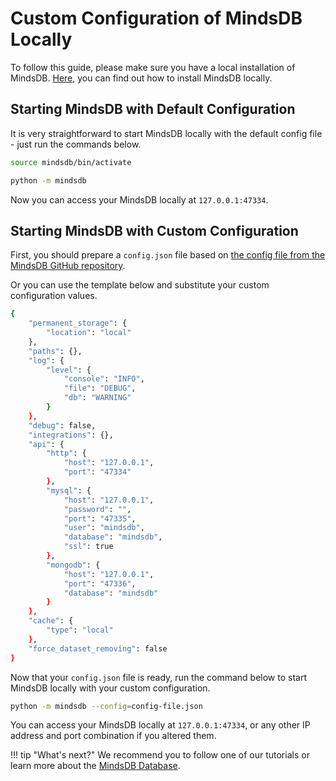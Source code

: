 # Custom Configuration of MindsDB Locally

To follow this guide, please make sure you have a local installation of MindsDB. [Here](https://docs.mindsdb.com/setup/self-hosted/pip/source/), you can find out how to install MindsDB locally.

## Starting MindsDB with Default Configuration

It is very straightforward to start MindsDB locally with the default config file - just run the commands below.

```bash
source mindsdb/bin/activate
```

```bash
python -m mindsdb
```

Now you can access your MindsDB locally at `127.0.0.1:47334`.

## Starting MindsDB with Custom Configuration

First, you should prepare a `config.json` file based on [the config file from the MindsDB GitHub repository](https://github.com/mindsdb/mindsdb/blob/staging/mindsdb/utilities/config.py#L35,L72).

Or you can use the template below and substitute your custom configuration values.

```bash
{
    "permanent_storage": {
        "location": "local"
    },
    "paths": {},
    "log": {
        "level": {
            "console": "INFO",
            "file": "DEBUG",
            "db": "WARNING"
        }
    },
    "debug": false, 
    "integrations": {},
    "api": {
        "http": {
            "host": "127.0.0.1",
            "port": "47334"
        },
        "mysql": {
            "host": "127.0.0.1",
            "password": "",
            "port": "47335",
            "user": "mindsdb",
            "database": "mindsdb",
            "ssl": true
        },
        "mongodb": {
            "host": "127.0.0.1",
            "port": "47336",
            "database": "mindsdb"
        }
    },
    "cache": {
        "type": "local"
    },
    "force_dataset_removing": false
}
```

Now that your `config.json` file is ready, run the command below to start MindsDB locally with your custom configuration.

```bash
python -m mindsdb --config=config-file.json
```

You can access your MindsDB locally at `127.0.0.1:47334`, or any other IP address and port combination if you altered them.

!!! tip "What's next?"
    We recommend you to follow one of our tutorials or learn more about the [MindsDB Database](/sql/table-structure/).
